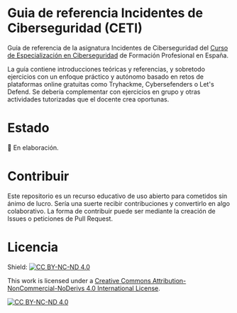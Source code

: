# Guia de referencia Incidentes de Ciberseguridad (CETI)

Guía de referencia de la asignatura Incidentes de Ciberseguridad del [Curso de Especialización en Ciberseguridad](https://todofp.es/que-estudiar/familias-profesionales/informatica-comunicaciones/ce-ciberseguridad-entornos-tecnologias-informacion.html) de Formación Profesional en España.

La guía contiene introducciones teóricas y referencias, y sobretodo ejercicios con un enfoque práctico y autónomo basado en retos de plataformas online gratuitas como Tryhackme, Cybersefenders o Let's Defend. Se debería complementar con ejercicios en grupo y otras actividades tutorizadas que el docente crea oportunas.

# Estado

🚧 En elaboración.

# Contribuir

Este repositorio es un recurso educativo de uso abierto para cometidos sin ánimo de lucro. Sería una suerte recibir contribuciones y convertirlo en algo colaborativo. La forma de contribuir puede ser mediante la creación de Issues o peticiones de Pull Request.

# Licencia

Shield: [![CC BY-NC-ND 4.0][cc-by-nc-nd-shield]][cc-by-nc-nd]

This work is licensed under a
[Creative Commons Attribution-NonCommercial-NoDerivs 4.0 International License][cc-by-nc-nd].

[![CC BY-NC-ND 4.0][cc-by-nc-nd-image]][cc-by-nc-nd]

[cc-by-nc-nd]: http://creativecommons.org/licenses/by-nc-nd/4.0/
[cc-by-nc-nd-image]: https://licensebuttons.net/l/by-nc-nd/4.0/88x31.png
[cc-by-nc-nd-shield]: https://img.shields.io/badge/License-CC%20BY--NC--ND%204.0-lightgrey.svg
